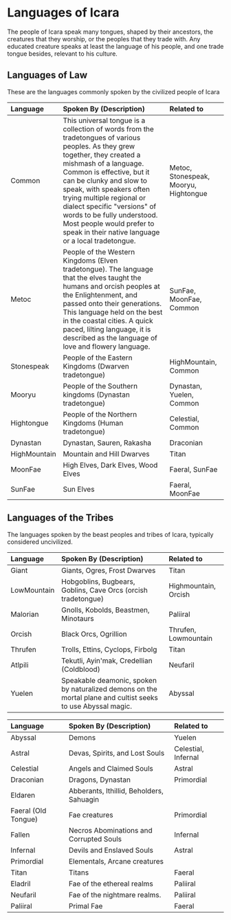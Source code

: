 # Languages of Icara

<!-- toc -->

The people of Icara speak many tongues, shaped by their ancestors, the creatures that they worship,
or the peoples that they trade with. Any educated creature speaks at least the language of his people,
and one trade tongue besides, relevant to his culture. 

## Languages of Law

These are the languages commonly spoken by the civilized people of Icara

| Language  | Spoken By (Description)  | Related to | 
| :-- | :-- | :-- |
| Common | This universal tongue is a collection of words from the tradetongues of various peoples. As they grew together, they created a mishmash of a language. Common is effective, but it can be clunky and slow to speak, with speakers often trying multiple regional or dialect specific "versions" of words to be fully understood. Most people would prefer to speak in their native language or a local tradetongue. | Metoc, Stonespeak, Mooryu, Hightongue |
| Metoc | People of the Western Kingdoms (Elven tradetongue). The language that the elves taught the humans and orcish peoples at the Enlightenment, and passed onto their generations. This language held on the best in the coastal cities. A quick paced, lilting language, it is described as the language of love and flowery language. | SunFae, MoonFae, Common |
| Stonespeak | People of the Eastern Kingdoms (Dwarven tradetongue) | HighMountain, Common |
| Mooryu | People of the Southern kingdoms (Dynastan tradetongue) | Dynastan, Yuelen, Common |
| Hightongue | People of the Northern Kingdoms (Human tradetongue) | Celestial, Common |
| Dynastan | Dynastan, Sauren, Rakasha | Draconian |
| HighMountain | Mountain and Hill Dwarves | Titan |
| MoonFae | High Elves, Dark Elves, Wood Elves | Faeral, SunFae |
| SunFae | Sun Elves | Faeral, MoonFae |

## Languages of the Tribes

The languages spoken by the beast peoples and tribes of Icara, typically considered uncivilized.

| Language  | Spoken By (Description)  | Related to | 
| :-- | :-- | :-- |
| Giant	| Giants, Ogres, Frost Dwarves | Titan |
| LowMountain | Hobgoblins, Bugbears, Goblins, Cave Orcs (orcish tradetongue) | Highmountain, Orcish |
| Malorian | Gnolls, Kobolds, Beastmen, Minotaurs | Paliiral |
| Orcish | Black Orcs, Ogrillion | Thrufen, Lowmountain |
| Thrufen | Trolls, Ettins, Cyclops, Firbolg | Titan |
| Atlpili | Tekutli, Ayin'mak, Credellian (Coldblood) | Neufaril |
| Yuelen | Speakable deamonic, spoken by naturalized demons on the mortal plane and cultist seeks to use Abyssal magic.  | Abyssal |

| Language  | Spoken By (Description)  | Related to | 
| :-- | :-- | :-- | 
| Abyssal | Demons | Yuelen |
| Astral | Devas, Spirits, and Lost Souls | Celestial, Infernal |
| Celestial | Angels and Claimed Souls | Astral |
| Draconian | Dragons, Dynastan | Primordial |
| Eldaren | Abberants, Ithillid, Beholders, Sahuagin |	|
| Faeral (Old Tongue) | Fae creatures | Primordial |
| Fallen | Necros Abominations and Corrupted Souls | Infernal |
| Infernal | Devils and Enslaved Souls | Astral |
| Primordial | Elementals, Arcane creatures	| |
| Titan	| Titans | Faeral |
| Eladril	| Fae of the ethereal realms | Paliiral |
| Neufaril	| Fae of the nightmare realms. | Paliiral |
| Paliiral	| Primal Fae | Faeral |
